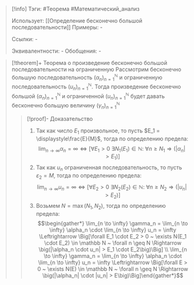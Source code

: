 > [!info]
> Тэги: #Теорема #Математический_анализ   
> 
> Использует: [[Определение бесконечно большой последовательности]]
> Примеры: *-*
> 
> Ссылки: *-*
> 
> Эквивалентности: *-*
> Обобщения: *-*

> [!theorem]+ Теорема о произведение бесконечно большой последовательности на ограниченную
> Рассмотрим бесконечно большую последовательность $(\alpha_n)_{n=1}^{\mathbb N}$ и ограниченную последовательность $(u_n)_{n=1}^{\mathbb N}$. Тогда произведение бесконечно большой $(\alpha_n)_{n=1}^{\mathbb N}$ и ограниченной $(u_n)_{n=1}^{\mathbb N}$ будет давать бесконечно большую величину $(\gamma_n)_{n=1}^{\mathbb N}$
> > [!proof]- Доказательство
> > 1. Так как число $E_1$ произвольное, то пусть $E_1 = \displaystyle\frac{E}{M}$, тогда по определению предела: $$\lim_{n \to \infty} \alpha_n = \infty \Leftrightarrow \Big[\forall E_1 > 0 ~ \exists N_1 (E_1) \in \mathbb N \colon ~ \forall n \geqslant N_1 \Rightarrow \big(|\alpha_n| > E_1\big)\Big]$$
> > 2. Так как $u_n$ ограниченная последовательность, то пусть $\varepsilon_2 = M$, тогда по определению предела: $$\lim_{n \to \infty} u_n = \infty \Leftrightarrow \Big[\forall E_2 > 0 ~ \exists N_2 (E_2) \in \mathbb N \colon ~ \forall n \geqslant N_2 \Rightarrow \big(|u_n| > E_2\big)\Big]$$
> > 3. Возьмем $N = \max(N_1, N_2)$, тогда по определению предела: $$\begin{gather*} \lim_{n \to \infty} \gamma_n = \lim_{n \to \infty} \alpha_n \cdot \lim_{n \to \infty} u_n = \infty \Leftrightarrow \Big[\forall E_1 \cdot E_2 > 0 ~ \exists N(E_1 \cdot E_2) \in \mathbb N ~ \forall n \geq N \Rightarrow \big(|\alpha_n \cdot u_n| > E_1 \cdot E_2\big)\Big] \\ \lim_{n \to \infty} \gamma_n = \lim_{n \to \infty} \alpha_n \cdot \lim_{n \to \infty} u_n = \infty \Leftrightarrow \Big[\forall E > 0 ~ \exists N(E) \in \mathbb N ~ \forall n \geq N \Rightarrow \big(|\alpha_n| \cdot |u_n| > E\big)\Big]\end{gather*}$$
